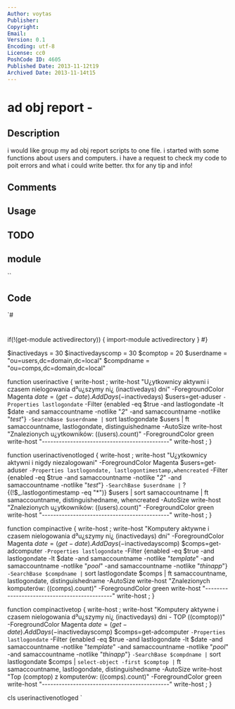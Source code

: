```yaml
---
Author: voytas
Publisher: 
Copyright: 
Email: 
Version: 0.1
Encoding: utf-8
License: cc0
PoshCode ID: 4605
Published Date: 2013-11-12t19
Archived Date: 2013-11-14t15
---
```


# ad obj report - 

## Description

i would like group my ad obj report scripts to one file. i started with some functions about users and computers. i have a request to check my code to poit errors and what i could write better. thx for any tip and info!

## Comments



## Usage



## TODO



## module

``

## Code

`#
 #
 
 
 
 if(!(get-module activedirectory)) {
 import-module activedirectory
 } 
 #}
 
 $inactivedays = 30
 $inactivedayscomp = 30
 $comptop = 20
 $userdname = "ou=users,dc=domain,dc=local"
 $compdname = "ou=comps,dc=domain,dc=local"
 
 
 function userinactive {
 write-host ;
 write-host "U¿ytkownicy aktywni i czasem nielogowania d³u¿szymy ni¿ $($inactivedays) dni" -ForegroundColor Magenta
 $date=(get-date).AddDays(-$inactivedays)
 $users=get-aduser `
     -Properties lastlogondate `
     -Filter {enabled -eq $true -and lastlogondate -lt $date -and samaccountname -notlike "*2*" -and samaccountname -notlike "*test*"} `
     -SearchBase $userdname | `
     sort lastlogondate
 $users | ft samaccountname, lastlogondate, distinguishedname -AutoSize
 write-host "Znalezionych u¿ytkowników: $(($users).count)" -ForegroundColor green
 write-host "---------------------------------------------"
 write-host ;
 }
 
 function userinactivenotloged {
 write-host ;
 write-host "U¿ytkownicy aktywni i nigdy niezalogowani" -ForegroundColor Magenta
 $users=get-aduser `
     -Properties lastlogondate, lastlogontimestamp,whencreated `
     -Filter {enabled -eq $true -and samaccountname -notlike "*2*" -and samaccountname -notlike "*test*"} `
     -SearchBase $userdname | `
     ? {(!$_.lastlogontimestamp -eq "*")}
 $users | sort samaccountname | ft samaccountname, distinguishedname, whencreated -AutoSize
 write-host "Znalezionych u¿ytkowników: $(($users).count)" -ForegroundColor green
 write-host "---------------------------------------------"
 write-host ;
 }
 
 
 
 function compinactive {
 write-host ;
 write-host "Komputery aktywne i czasem nielogowania d³u¿szymy ni¿ $($inactivedays) dni" -ForegroundColor Magenta
 $date=(get-date).AddDays(-$inactivedayscomp)
 $comps=get-adcomputer `
     -Properties lastlogondate `
     -Filter {enabled -eq $true -and lastlogondate -lt $date -and samaccountname -notlike "*template*" -and samaccountname -notlike "*pool*" -and samaccountname -notlike "*thinapp*"} `
     -SearchBase $compdname | `
     sort lastlogondate
 $comps | ft samaccountname, lastlogondate, distinguishedname -AutoSize
 write-host "Znalezionych komputerów: $(($comps).count)" -ForegroundColor green
 write-host "---------------------------------------------"
 write-host ;
 }
 
 function compinactivetop {
 write-host ;
 write-host "Komputery aktywne i czasem nielogowania d³u¿szymy ni¿ $($inactivedays) dni - TOP ($($comptop))" -ForegroundColor Magenta
 $date=(get-date).AddDays(-$inactivedayscomp)
 $comps=get-adcomputer `
     -Properties lastlogondate `
     -Filter {enabled -eq $true -and lastlogondate -lt $date -and samaccountname -notlike "*template*" -and samaccountname -notlike "*pool*" -and samaccountname -notlike "*thinapp*"} `
     -SearchBase $compdname | `
     sort lastlogondate
 $comps | `
     select-object -first $comptop | `
     ft samaccountname, lastlogondate, distinguishedname -AutoSize
 write-host "Top $($comptop) z komputerów: $(($comps).count)" -ForegroundColor green
 write-host "---------------------------------------------"
 write-host ;
 }
 
 
 
 cls
 userinactivenotloged
`

